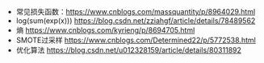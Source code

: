 * 常见损失函数：https://www.cnblogs.com/massquantity/p/8964029.html
* log(sum(exp(x))) https://blog.csdn.net/zziahgf/article/details/78489562
* 熵 https://www.cnblogs.com/kyrieng/p/8694705.html
* SMOTE过采样 https://www.cnblogs.com/Determined22/p/5772538.html
* 优化算法 https://blog.csdn.net/u012328159/article/details/80311892

